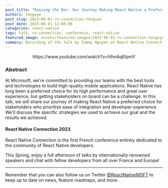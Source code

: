 ```yaml
---
post_title: "Raising the Bar: Our Journey Making React Native a Preferred Choice by Tommy Nguyen"
author1: tonguye
post_slug: 2023-06-01-rn-connection-tonguye
post_date: 2023-06-01 12:00:00
categories: react-native
tags: talk, rn-connection, conference, react-native
featured_image: assets/featured-images/2023-06-01-rn-connection-tonguye.jpg
summary: Recording of the talk by Tommy Nguyen at React Native Connection 2023, about raising the bar in the developer experience and velocity in Microsoft.
---
```


<p align="center">
https://www.youtube.com/watch?v=hlhnAqEtpmY
</p>

### Abstract

At Microsoft, we're committed to providing our teams with the best tools and technologies to build high-quality mobile applications. React Native has long been a preferred choice for its high performance and great user experience, but getting stakeholders on board can be a challenge. In this talk, we will share our journey of making React Native a preferred choice for stakeholders who prioritize ease of integration and developer experience. We'll discuss the specific strategies we used to achieve our goal and the results we achieved.

#### React Native Connection 2023

React Native Connection is the first French conference entirely dedicated to the community of React Native developers.

This Spring, enjoy a full afternoon of talks by internationally renowned speakers and chat with fellow developers from all over France and Europe!

---

Remember that you can also follow us on Twitter [@ReactNativeMSFT](https://twitter.com/reactnativemsft) to keep up to date on news, feature roadmaps, and more.
